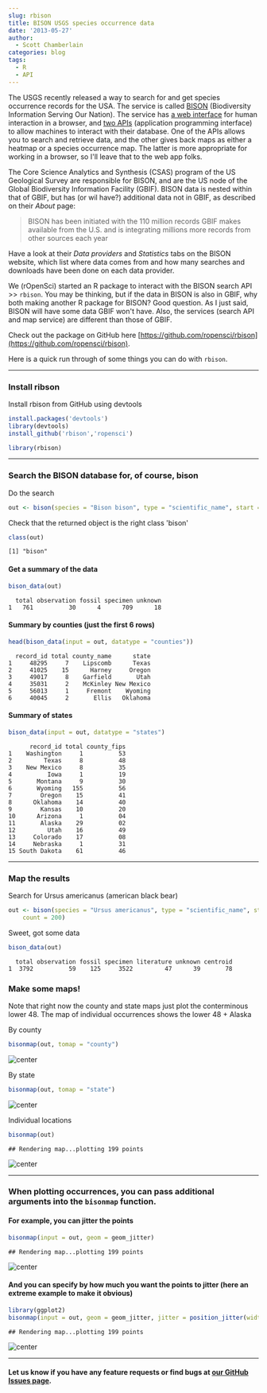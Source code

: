 ```yaml
---
slug: rbison
title: BISON USGS species occurrence data
date: '2013-05-27'
author:
  - Scott Chamberlain
categories: blog
tags:
  - R
  - API
---
```


The USGS recently released a way to search for and get species occurrence records for the USA. The service is called [BISON](https://bison.usgs.gov//) (Biodiversity Information Serving Our Nation). The service has [a web interface](https://bison.usgs.gov//) for human interaction in a browser, and [two APIs](https://bison.usgs.gov//services.html) (application programming interface) to allow machines to interact with their database. One of the APIs allows you to search and retrieve data, and the other gives back maps as either a heatmap or a species occurrence map. The latter is more appropriate for working in a browser, so I'll leave that to the web app folks.

The Core Science Analytics and Synthesis (CSAS) program of the US Geological Survey are responsible for BISON, and are the US node of the Global Biodiversity Information Facility (GBIF). BISON data is nested within that of GBIF, but has (or wil have?) additional data not in GBIF, as described on their *About* page:

> BISON has been initiated with the 110 million records GBIF makes available from the U.S. and is integrating millions more records from other sources each year

Have a look at their *Data providers* and *Statistics* tabs on the BISON website, which list where data comes from and how many searches and downloads have been done on each data provider.

We (rOpenSci) started an R package to interact with the BISON search API >> `rbison`. You may be thinking, but if the data in BISON is also in GBIF, why both making another R package for BISON? Good question. As I just said, BISON will have some data GBIF won't have. Also, the services (search API and map service) are different than those of GBIF.

Check out the package on GitHub here [https://github.com/ropensci/rbison](https://github.com/ropensci/rbison).

Here is a quick run through of some things you can do with `rbison`.

***************

### Install ribson

Install rbison from GitHub using devtools

```r
install.packages('devtools')
library(devtools)
install_github('rbison','ropensci')
```

```r
library(rbison)
```


***************

### Search the BISON database for, of course, bison

Do the search

```r
out <- bison(species = "Bison bison", type = "scientific_name", start = 0, count = 10)
```

Check that the returned object is the right class 'bison'

```r
class(out)
```



```
[1] "bison"
```


#### Get a summary of the data


```r
bison_data(out)
```



```
  total observation fossil specimen unknown
1   761          30      4      709      18
```


#### Summary by counties (just the first 6 rows)


```r
head(bison_data(input = out, datatype = "counties"))
```



```
  record_id total county_name      state
1     48295     7    Lipscomb      Texas
2     41025    15      Harney     Oregon
3     49017     8    Garfield       Utah
4     35031     2    McKinley New Mexico
5     56013     1     Fremont    Wyoming
6     40045     2       Ellis   Oklahoma
```


#### Summary of states


```r
bison_data(input = out, datatype = "states")
```



```
      record_id total county_fips
1    Washington     1          53
2         Texas     8          48
3    New Mexico     8          35
4          Iowa     1          19
5       Montana     9          30
6       Wyoming   155          56
7        Oregon    15          41
8      Oklahoma    14          40
9        Kansas    10          20
10      Arizona     1          04
11       Alaska    29          02
12         Utah    16          49
13     Colorado    17          08
14     Nebraska     1          31
15 South Dakota    61          46
```


***************

### Map the results

Search for Ursus americanus (american black bear)

```r
out <- bison(species = "Ursus americanus", type = "scientific_name", start = 0,
    count = 200)
```


Sweet, got some data

```r
bison_data(out)
```



```
  total observation fossil specimen literature unknown centroid
1  3792          59    125     3522         47      39       78
```


### Make some maps!

Note that right now the county and state maps just plot the conterminous lower 48. The map of individual occurrences shows the lower 48 + Alaska

By county

```r
bisonmap(out, tomap = "county")
```

![center](/assets/blog-images/2013-05-27-rbison/map11.png)

By state

```r
bisonmap(out, tomap = "state")
```

![center](/assets/blog-images/2013-05-27-rbison/map12.png)

Individual locations

```r
bisonmap(out)
```



```
## Rendering map...plotting 199 points
```

![center](/assets/blog-images/2013-05-27-rbison/map13.png)


*********

### When plotting occurrences, you can pass additional arguments into the `bisonmap` function.

#### For example, you can jitter the points


```r
bisonmap(input = out, geom = geom_jitter)
```



```
## Rendering map...plotting 199 points
```

![center](/assets/blog-images/2013-05-27-rbison/map2.png)


#### And you can specify by how much you want the points to jitter (here an extreme example to make it obvious)


```r
library(ggplot2)
bisonmap(input = out, geom = geom_jitter, jitter = position_jitter(width = 5))
```



```
## Rendering map...plotting 199 points
```

![center](/assets/blog-images/2013-05-27-rbison/map3.png)


*********

#### Let us know if you have any feature requests or find bugs at [our GitHub Issues page](https://github.com/ropensci/rbison/issues).
